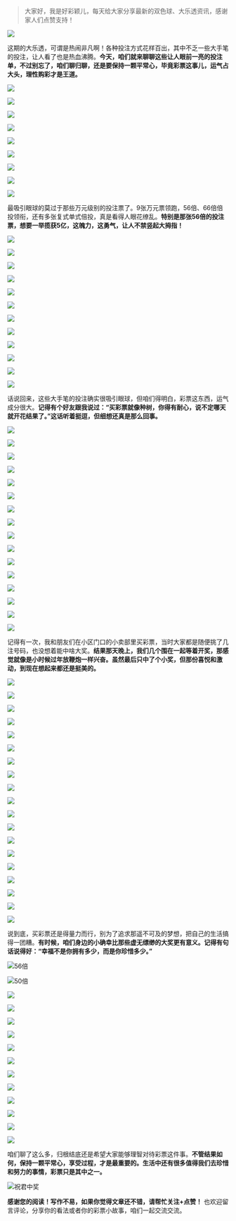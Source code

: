 > 大家好，我是好彩颖儿，每天给大家分享最新的双色球、大乐透资讯，感谢家人们点赞支持！

![](https://cdn.jsdelivr.net/gh/wangwenjie1314/PicCDN/2024-7-12/1720763627240-image.png)

这期的大乐透，可谓是热闹非凡啊！各种投注方式花样百出，其中不乏一些大手笔的投注，让人看了也是热血沸腾。**今天，咱们就来聊聊这些让人眼前一亮的投注单，不过别忘了，咱们聊归聊，还是要保持一颗平常心，毕竟彩票这事儿，运气占大头，理性购彩才是王道。**


![](https://cdn.jsdelivr.net/gh/wangwenjie1314/PicCDN/2024-8-5/1722848743630-image.png)


![](https://cdn.jsdelivr.net/gh/wangwenjie1314/PicCDN/2024-8-5/1722848805419-image.png)

![](https://cdn.jsdelivr.net/gh/wangwenjie1314/PicCDN/2024-8-5/1722848792452-image.png)

![](https://cdn.jsdelivr.net/gh/wangwenjie1314/PicCDN/2024-8-5/1722848784488-image.png)

![](https://cdn.jsdelivr.net/gh/wangwenjie1314/PicCDN/2024-8-5/1722848766539-image.png)

![](https://cdn.jsdelivr.net/gh/wangwenjie1314/PicCDN/2024-8-5/1722848813374-image.png)

![](https://cdn.jsdelivr.net/gh/wangwenjie1314/PicCDN/2024-8-5/1722848849320-image.png)

![](https://cdn.jsdelivr.net/gh/wangwenjie1314/PicCDN/2024-8-5/1722848856702-image.png)

![](https://cdn.jsdelivr.net/gh/wangwenjie1314/PicCDN/2024-8-5/1722848898218-image.png)


最吸引眼球的莫过于那些万元级别的投注票了。9张万元票领跑，56倍、66倍倍投领衔，还有多张复式单式倍投，真是看得人眼花缭乱。**特别是那张56倍的投注票，想要一举揽获5亿，这魄力，这勇气，让人不禁竖起大拇指！**

![](https://cdn.jsdelivr.net/gh/wangwenjie1314/PicCDN/2024-8-5/1722848966176-image.png)

![](https://cdn.jsdelivr.net/gh/wangwenjie1314/PicCDN/2024-8-5/1722848958946-image.png)

![](https://cdn.jsdelivr.net/gh/wangwenjie1314/PicCDN/2024-8-5/1722848951558-image.png)

![](https://cdn.jsdelivr.net/gh/wangwenjie1314/PicCDN/2024-8-5/1722848910716-image.png)

![](https://cdn.jsdelivr.net/gh/wangwenjie1314/PicCDN/2024-8-5/1722848981265-image.png)

![](https://cdn.jsdelivr.net/gh/wangwenjie1314/PicCDN/2024-8-5/1722849004834-image.png)

![](https://cdn.jsdelivr.net/gh/wangwenjie1314/PicCDN/2024-8-5/1722848992950-image.png)


![](https://cdn.jsdelivr.net/gh/wangwenjie1314/PicCDN/2024-8-5/1722848890154-image.png)

![](https://cdn.jsdelivr.net/gh/wangwenjie1314/PicCDN/2024-8-5/1722849034478-image.png)

![](https://cdn.jsdelivr.net/gh/wangwenjie1314/PicCDN/2024-8-5/1722849023660-image.png)

![](https://cdn.jsdelivr.net/gh/wangwenjie1314/PicCDN/2024-8-5/1722849018264-image.png)

![](https://cdn.jsdelivr.net/gh/wangwenjie1314/PicCDN/2024-8-5/1722849011705-image.png)


话说回来，这些大手笔的投注确实很吸引眼球，但咱们得明白，彩票这东西，运气成分很大。**记得有个好友跟我说过：“买彩票就像种树，你得有耐心，说不定哪天就开花结果了。”这话听着挺逗，但细想还真是那么回事。**


![](https://cdn.jsdelivr.net/gh/wangwenjie1314/PicCDN/2024-8-5/1722849107927-image.png)

![](https://cdn.jsdelivr.net/gh/wangwenjie1314/PicCDN/2024-8-5/1722849100503-image.png)

![](https://cdn.jsdelivr.net/gh/wangwenjie1314/PicCDN/2024-8-5/1722849090441-image.png)

![](https://cdn.jsdelivr.net/gh/wangwenjie1314/PicCDN/2024-8-5/1722849082404-image.png)

![](https://cdn.jsdelivr.net/gh/wangwenjie1314/PicCDN/2024-8-5/1722849076137-image.png)

![](https://cdn.jsdelivr.net/gh/wangwenjie1314/PicCDN/2024-8-5/1722849064292-image.png)

![](https://cdn.jsdelivr.net/gh/wangwenjie1314/PicCDN/2024-8-5/1722849050377-image.png)

![](https://cdn.jsdelivr.net/gh/wangwenjie1314/PicCDN/2024-8-5/1722849115496-image.png)

![](https://cdn.jsdelivr.net/gh/wangwenjie1314/PicCDN/2024-8-5/1722849126840-image.png)


![](https://cdn.jsdelivr.net/gh/wangwenjie1314/PicCDN/2024-8-5/1722849149864-image.png)

![](https://cdn.jsdelivr.net/gh/wangwenjie1314/PicCDN/2024-8-5/1722849138954-image.png)

![](https://cdn.jsdelivr.net/gh/wangwenjie1314/PicCDN/2024-8-5/1722849163457-image.png)

![](https://cdn.jsdelivr.net/gh/wangwenjie1314/PicCDN/2024-8-5/1722849172831-image.png)


![](https://cdn.jsdelivr.net/gh/wangwenjie1314/PicCDN/2024-8-5/1722849193516-image.png)

![](https://cdn.jsdelivr.net/gh/wangwenjie1314/PicCDN/2024-8-5/1722849187180-image.png)

![](https://cdn.jsdelivr.net/gh/wangwenjie1314/PicCDN/2024-8-5/1722849179704-image.png)

记得有一次，我和朋友们在小区门口的小卖部里买彩票，当时大家都是随便挑了几注号码，也没想着能中啥大奖。**结果那天晚上，我们几个围在一起等着开奖，那感觉就像是小时候过年放鞭炮一样兴奋。虽然最后只中了个小奖，但那份喜悦和激动，到现在想起来都还是挺美的。**


![](https://cdn.jsdelivr.net/gh/wangwenjie1314/PicCDN/2024-8-5/1722849228322-image.png)

![](https://cdn.jsdelivr.net/gh/wangwenjie1314/PicCDN/2024-8-5/1722849220576-image.png)

![](https://cdn.jsdelivr.net/gh/wangwenjie1314/PicCDN/2024-8-5/1722849213411-image.png)

![](https://cdn.jsdelivr.net/gh/wangwenjie1314/PicCDN/2024-8-5/1722849200861-image.png)

![](https://cdn.jsdelivr.net/gh/wangwenjie1314/PicCDN/2024-8-5/1722849235714-image.png)


![](https://cdn.jsdelivr.net/gh/wangwenjie1314/PicCDN/2024-8-5/1722849257588-image.png)

![](https://cdn.jsdelivr.net/gh/wangwenjie1314/PicCDN/2024-8-5/1722849249731-image.png)


![](https://cdn.jsdelivr.net/gh/wangwenjie1314/PicCDN/2024-8-5/1722849274425-image.png)

![](https://cdn.jsdelivr.net/gh/wangwenjie1314/PicCDN/2024-8-5/1722849287744-image.png)

![](https://cdn.jsdelivr.net/gh/wangwenjie1314/PicCDN/2024-8-5/1722849315416-image.png)

![](https://cdn.jsdelivr.net/gh/wangwenjie1314/PicCDN/2024-8-5/1722849305949-image.png)

![](https://cdn.jsdelivr.net/gh/wangwenjie1314/PicCDN/2024-8-5/1722849337745-image.png)

![](https://cdn.jsdelivr.net/gh/wangwenjie1314/PicCDN/2024-8-5/1722849326875-image.png)


![](https://cdn.jsdelivr.net/gh/wangwenjie1314/PicCDN/2024-8-5/1722849378992-image.png)

![](https://cdn.jsdelivr.net/gh/wangwenjie1314/PicCDN/2024-8-5/1722849369836-image.png)

![](https://cdn.jsdelivr.net/gh/wangwenjie1314/PicCDN/2024-8-5/1722849363381-image.png)

![](https://cdn.jsdelivr.net/gh/wangwenjie1314/PicCDN/2024-8-5/1722849356029-image.png)


![](https://cdn.jsdelivr.net/gh/wangwenjie1314/PicCDN/2024-8-5/1722849393566-image.png)

![](https://cdn.jsdelivr.net/gh/wangwenjie1314/PicCDN/2024-8-5/1722849387225-image.png)


说到底，买彩票还是得量力而行，别为了追求那遥不可及的梦想，把自己的生活搞得一团糟。**有时候，咱们身边的小确幸比那些虚无缥缈的大奖更有意义。记得有句话说得好：“幸福不是你拥有多少，而是你珍惜多少。”**


![56倍](https://cdn.jsdelivr.net/gh/wangwenjie1314/PicCDN/2024-8-5/1722849635012-image.png)

![50倍](https://cdn.jsdelivr.net/gh/wangwenjie1314/PicCDN/2024-8-5/1722849586835-image.png)

![](https://cdn.jsdelivr.net/gh/wangwenjie1314/PicCDN/2024-8-5/1722849576244-image.png)

![](https://cdn.jsdelivr.net/gh/wangwenjie1314/PicCDN/2024-8-5/1722849567989-image.png)

![](https://cdn.jsdelivr.net/gh/wangwenjie1314/PicCDN/2024-8-5/1722849561778-image.png)

![](https://cdn.jsdelivr.net/gh/wangwenjie1314/PicCDN/2024-8-5/1722849519925-image.png)

![](https://cdn.jsdelivr.net/gh/wangwenjie1314/PicCDN/2024-8-5/1722849467296-image.png)

![](https://cdn.jsdelivr.net/gh/wangwenjie1314/PicCDN/2024-8-5/1722849451079-image.png)

![](https://cdn.jsdelivr.net/gh/wangwenjie1314/PicCDN/2024-8-5/1722849434287-image.png)

![](https://cdn.jsdelivr.net/gh/wangwenjie1314/PicCDN/2024-8-5/1722849425056-image.png)

![](https://cdn.jsdelivr.net/gh/wangwenjie1314/PicCDN/2024-8-5/1722849415000-image.png)

![](https://cdn.jsdelivr.net/gh/wangwenjie1314/PicCDN/2024-8-5/1722849408825-image.png)


![](https://cdn.jsdelivr.net/gh/wangwenjie1314/PicCDN/2024-8-5/1722849695022-image.png)

![](https://cdn.jsdelivr.net/gh/wangwenjie1314/PicCDN/2024-8-5/1722849653041-image.png)


咱们聊了这么多，归根结底还是希望大家能够理智对待彩票这件事。**不管结果如何，保持一颗平常心，享受过程，才是最重要的。生活中还有很多值得我们去珍惜和努力的事情，彩票只是其中之一。**

![祝君中奖](https://cdn.jsdelivr.net/gh/wangwenjie1314/PicCDN/2024-7-11/1720670009643-image.png)


**感谢您的阅读！写作不易，如果你觉得文章还不错，请帮忙关注+点赞！** 也欢迎留言评论，分享你的看法或者你的彩票小故事，咱们一起交流交流。